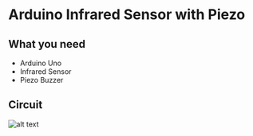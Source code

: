 # Arduino Infrared Sensor with Piezo

## What you need
* Arduino Uno
* Infrared Sensor
* Piezo Buzzer

## Circuit

![alt text](https://cdn.discordapp.com/attachments/771731640930140201/872904744572706856/unknown.png)
